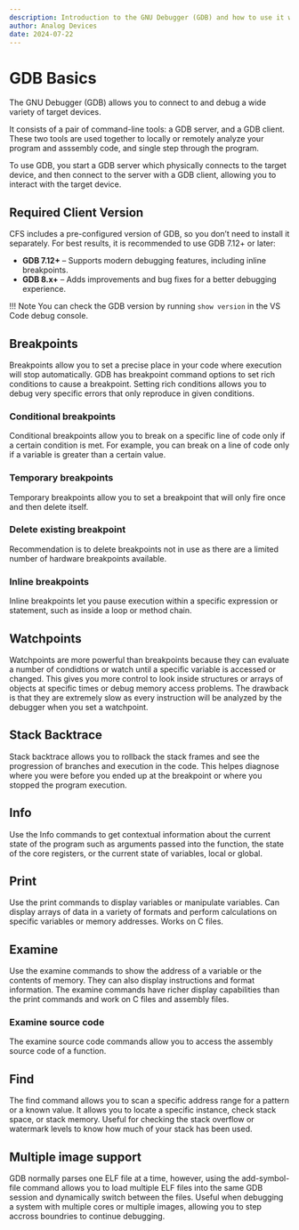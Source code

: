 ```yaml
---
description: Introduction to the GNU Debugger (GDB) and how to use it with CodeFusion Studio.
author: Analog Devices
date: 2024-07-22
---
```


# GDB Basics

The GNU Debugger (GDB) allows you to connect to and debug a wide variety of target devices.

It consists of a pair of command-line tools: a GDB server, and a GDB client. These two tools are used together to locally or remotely analyze your program and asssembly code, and single step through the program.

To use GDB, you start a GDB server which physically connects to the target device, and then connect to the server with a GDB client, allowing you to interact with the target device.

## Required Client Version

CFS includes a pre-configured version of GDB, so you don’t need to install it separately. For best results, it is recommended to use GDB 7.12+ or later:

- **GDB 7.12+** – Supports modern debugging features, including inline breakpoints.  
- **GDB 8.x+** – Adds improvements and bug fixes for a better debugging experience.  

!!! Note
    You can check the GDB version by running `show version` in the VS Code debug console.

## Breakpoints

Breakpoints allow you to set a precise place in your code where execution will stop automatically. GDB has  breakpoint command options to set rich conditions to cause a breakpoint. Setting rich conditions allows you to debug very specific errors that only reproduce in given conditions.

### Conditional breakpoints

Conditional breakpoints allow you to break on a specific line of code only if a certain condition is met. For example, you can break on a line of code only if a variable is greater than a certain value.

### Temporary breakpoints

Temporary breakpoints allow you to set a breakpoint that will only fire once and then delete itself.

### Delete existing breakpoint

Recommendation is to delete breakpoints not in use as there are a limited number of hardware breakpoints available.

### Inline breakpoints

Inline breakpoints let you pause execution within a specific expression or statement, such as inside a loop or method chain.

## Watchpoints

Watchpoints are more powerful than breakpoints because they can evaluate a number of condidtions or watch until a specific variable is accessed or changed. This gives you more control to look inside structures or arrays of objects at specific times or debug memory access problems. The drawback is that they are extremely slow as every instruction will be analyzed by the debugger when you set a watchpoint.

## Stack Backtrace

Stack backtrace allows you to rollback the stack frames and see the progression of branches and execution in the code. This helpes diagnose where you were before you ended up at the breakpoint or where you stopped the program execution.

## Info

Use the Info commands to get contextual information about the current state of the program such as arguments passed into the function, the state of the core registers, or the current state of variables, local or global.

## Print

Use the print commands to display variables or manipulate variables. Can display arrays of data in a variety of formats and perform calculations on specific variables or memory addresses. Works on C files.

## Examine

Use the examine commands to show the address of a variable or the contents of memory. They can also display instructions and format information. The examine commands have richer display capabilities than the print commands and work on C files and assembly files.

### Examine source code

The examine source code commands allow you to access the assembly source code of a function.

## Find

The find command allows you to scan a specific address range for a pattern or a known value. It allows you to locate a specific instance, check stack space, or stack memory. Useful for checking the stack overflow or watermark levels to know how much of your stack has been used.

## Multiple image support

GDB normally parses one ELF file at a time, however, using the add-symbol-file command allows you to load multiple ELF files into the same GDB session and dynamically switch between the files. Useful when debugging a system with multiple cores or multiple images, allowing you to step accross boundries to continue debugging.
